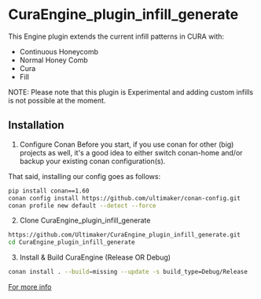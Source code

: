 # CuraEngine_plugin_infill_generate
This Engine plugin extends the current infill patterns in CURA with:

- Continuous Honeycomb
- Normal Honey Comb
- Cura
- Fill

NOTE: Please note that this plugin is Experimental and adding custom infills is not possible at the moment.

## Installation

1. Configure Conan
   Before you start, if you use conan for other (big) projects as well, it's a good idea to either switch conan-home and/or backup your existing conan configuration(s).

That said, installing our config goes as follows:
```bash
pip install conan==1.60
conan config install https://github.com/ultimaker/conan-config.git
conan profile new default --detect --force
```
2. Clone CuraEngine_plugin_infill_generate
```bash
https://github.com/Ultimaker/CuraEngine_plugin_infill_generate.git
cd CuraEngine_plugin_infill_generate
```

3. Install & Build CuraEngine (Release OR Debug)
```bash
conan install . --build=missing --update -s build_type=Debug/Release
```

[For more info](https://img.shields.io/badge/Internals-00979D?style=for-the-badge&logoColor=white&logo=CodeReview)
